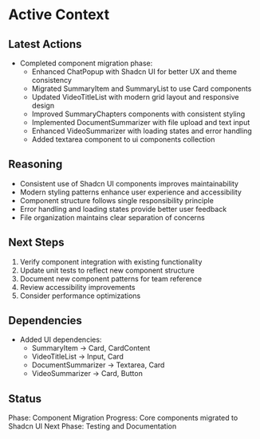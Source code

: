 # Active Context

## Latest Actions
- Completed component migration phase:
  - Enhanced ChatPopup with Shadcn UI for better UX and theme consistency
  - Migrated SummaryItem and SummaryList to use Card components
  - Updated VideoTitleList with modern grid layout and responsive design
  - Improved SummaryChapters components with consistent styling
  - Implemented DocumentSummarizer with file upload and text input
  - Enhanced VideoSummarizer with loading states and error handling
  - Added textarea component to ui components collection

## Reasoning
- Consistent use of Shadcn UI components improves maintainability
- Modern styling patterns enhance user experience and accessibility
- Component structure follows single responsibility principle
- Error handling and loading states provide better user feedback
- File organization maintains clear separation of concerns

## Next Steps
1. Verify component integration with existing functionality
2. Update unit tests to reflect new component structure
3. Document new component patterns for team reference
4. Review accessibility improvements
5. Consider performance optimizations

## Dependencies
- Added UI dependencies:
  - SummaryItem -> Card, CardContent
  - VideoTitleList -> Input, Card
  - DocumentSummarizer -> Textarea, Card
  - VideoSummarizer -> Card, Button

## Status
Phase: Component Migration
Progress: Core components migrated to Shadcn UI
Next Phase: Testing and Documentation
